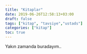 ```yaml
---
title: "Kitaplar"
date: 2019-06-26T12:58:13+03:00
draft: false
tags: ["kitap", "tavsiye","ustads"]
categories: ["kitap"]
toc: true
---
```


Yakın zamanda buradayım..